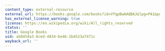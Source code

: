 ```yaml
---
content_type: external-resource
external_url: https://books.google.com/books?id=VfqpBwAAQBAJ&lpg=PA1&pg=PT137#v=onepage&q&f=false
has_external_license_warning: true
license: https://en.wikipedia.org/wiki/All_rights_reserved
status: ''
title: Google Books
uid: ab8454a3-8ced-4834-be46-2b4523a7471c
wayback_url: ''
---
```

